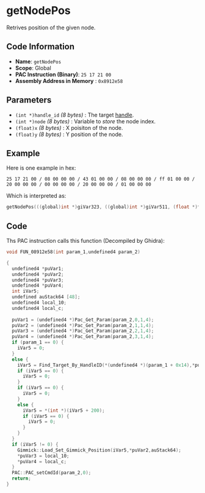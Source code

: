 # getNodePos

Retrives position of the given node.

## Code Information

- **Name**: `getNodePos`
- **Scope**: Global
- **PAC Instruction (Binary)**: `25 17 21 00`
- **Assembly Address in Memory** : `0x8912e58`

## Parameters

- `(int *)handle_id` *(8 bytes)* : The target [handle](./guide/how-to-get-a-handle.md).
- `(int *)node` *(8 bytes)* : Variable to *store* the node index.
- `(float)x` *(8 bytes)* : X poisiton of the node.
- `(float)y` *(8 bytes)* : Y position of the node.

## Example

Here is one example in hex:

```25 17 21 00 / 08 00 00 00 / 43 01 00 00 / 08 00 00 00 / ff 01 00 00 / 20 00 00 00 / 00 00 00 00 / 20 00 00 00 / 01 00 00 00```

Which is interpreted as:

```c
getNodePos(((global)int *)giVar323, ((global)int *)giVar511, (float *)fVar0, (float *)fVar1)
```

## Code

Ths PAC instruction calls this function (Decompiled by Ghidra):

```c
void FUN_08912e58(int param_1,undefined4 param_2)

{
  undefined4 *puVar1;
  undefined4 *puVar2;
  undefined4 *puVar3;
  undefined4 *puVar4;
  int iVar5;
  undefined auStack64 [48];
  undefined4 local_10;
  undefined4 local_c;
  
  puVar1 = (undefined4 *)Pac_Get_Param(param_2,0,1,4);
  puVar2 = (undefined4 *)Pac_Get_Param(param_2,1,1,4);
  puVar3 = (undefined4 *)Pac_Get_Param(param_2,2,1,4);
  puVar4 = (undefined4 *)Pac_Get_Param(param_2,3,1,4);
  if (param_1 == 0) {
    iVar5 = 0;
  }
  else {
    iVar5 = Find_Target_By_HandleID(*(undefined4 *)(param_1 + 0x14),*puVar1,1);
    if (iVar5 == 0) {
      iVar5 = 0;
    }
    if (iVar5 == 0) {
      iVar5 = 0;
    }
    else {
      iVar5 = *(int *)(iVar5 + 200);
      if (iVar5 == 0) {
        iVar5 = 0;
      }
    }
  }
  if (iVar5 != 0) {
    Gimmick::Load_Set_Gimmick_Position(iVar5,*puVar2,auStack64);
    *puVar3 = local_10;
    *puVar4 = local_c;
  }
  PAC::PAC_setCmdId(param_2,0);
  return;
}
```

